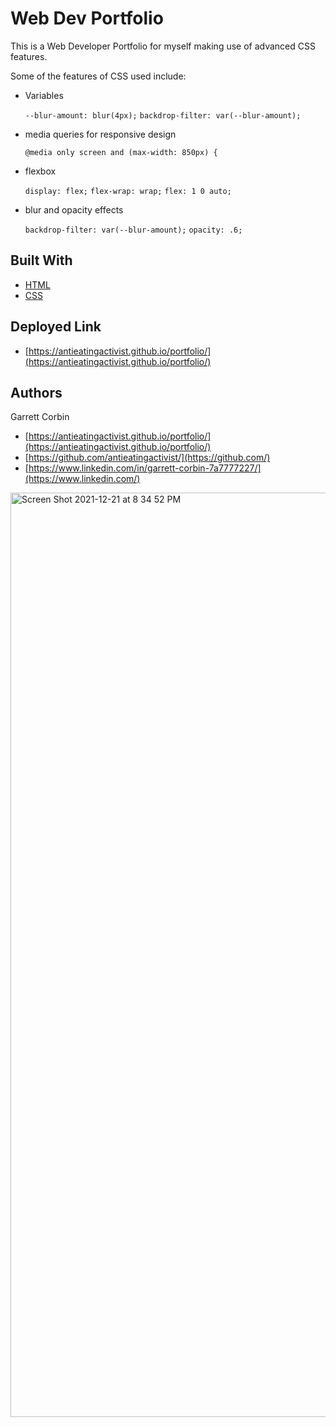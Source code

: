 # Web Dev Portfolio

This is a Web Developer Portfolio for myself making use of advanced CSS features. 

Some of the features of CSS used include:

- Variables

    `--blur-amount: blur(4px);`
    `backdrop-filter: var(--blur-amount);`
    
- media queries for responsive design

    `@media only screen and (max-width: 850px) {`
   
- flexbox

    `display: flex;`
    `flex-wrap: wrap;`
    `flex: 1 0 auto;`
    
- blur and opacity effects

    `backdrop-filter: var(--blur-amount);`
    `opacity: .6;`



## Built With

* [HTML](https://developer.mozilla.org/en-US/docs/Web/HTML)
* [CSS](https://developer.mozilla.org/en-US/docs/Web/CSS)


## Deployed Link

* [https://antieatingactivist.github.io/portfolio/](https://antieatingactivist.github.io/portfolio/)


## Authors

Garrett Corbin

- [https://antieatingactivist.github.io/portfolio/](https://antieatingactivist.github.io/portfolio/)
- [https://github.com/antieatingactivist/](https://github.com/)
- [https://www.linkedin.com/in/garrett-corbin-7a7777227/](https://www.linkedin.com/)

<img width="1479" alt="Screen Shot 2021-12-21 at 8 34 52 PM" src="https://user-images.githubusercontent.com/1414728/147036152-196b566b-15a9-4c38-85fd-06f0b0b77386.png">
